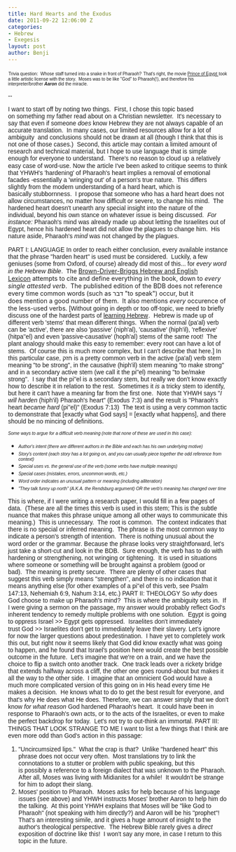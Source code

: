 ```yaml
---
title: Hard Hearts and the Exodus
date: 2011-09-22 12:06:00 Z
categories:
- Hebrew
- Exegesis
layout: post
author: Benji
---
```


<span style="font-family: &quot;arial&quot; , &quot;helvetica&quot; , sans-serif; font-size: x-small;"><img alt="" border="0" src="http://www.assoc-amazon.com/e/ir?t=widgetsamazon-20&amp;l=btl&amp;camp=213689&amp;creative=392969&amp;o=1&amp;a=1565632060" height="1" style="border-bottom: medium none; border-left: medium none; border-right: medium none; border-top: medium none; margin: 0px; padding-bottom: 0px !important; padding-left: 0px !important; padding-right: 0px !important; padding-top: 0px !important;" width="1" />Trivia question:&nbsp; Whose staff turned<span style="font-family: &quot;arial&quot; , &quot;helvetica&quot; , sans-serif;"> into a snake in front of Pharaoh?</span></span>
<span style="font-family: &quot;arial&quot; , &quot;helvetica&quot; , sans-serif; font-size: x-small;">That's right, the movie&nbsp;</span><a href="http://www.amazon.com/Prince-Egypt-Val-Kilmer/dp/B00000JGOQ?ie=UTF8&amp;tag=widgetsamazon-20&amp;link_code=btl&amp;camp=213689&amp;creative=392969" target="_blank"><span style="font-family: &quot;arial&quot; , &quot;helvetica&quot; , sans-serif; font-size: x-small;">Prince of Egypt </span></a><span style="font-family: &quot;arial&quot; , &quot;helvetica&quot; , sans-serif; font-size: x-small;"><img alt="" border="0" src="http://www.assoc-amazon.com/e/ir?t=widgetsamazon-20&amp;l=btl&amp;camp=213689&amp;creative=392969&amp;o=1&amp;a=B00000JGOQ" height="1" style="border-bottom: medium none; border-left: medium none; border-right: medium none; border-top: medium none; margin: 0px; padding-bottom: 0px !important; padding-left: 0px !important; padding-right: 0px !important; padding-top: 0px !important;" width="1" />took a little artistic license with the story.&nbsp; Moses was to be like "God" to Pharaoh(!), and therefore his interpreter/brother <em><strong>Aaron</strong></em> did the miracle.</span>

<span style="font-family: &quot;arial&quot; , &quot;helvetica&quot; , sans-serif;">--</span>

<span style="font-family: &quot;arial&quot; , &quot;helvetica&quot; , sans-serif;">I&nbsp;want to start off by noting two things.&nbsp; First,&nbsp;I chose this topic based on&nbsp;something my father&nbsp;read about on a Christian newsletter.&nbsp; It's necessary to say that even if someone <em>does</em>&nbsp;know Hebrew&nbsp;they&nbsp;are not&nbsp;always&nbsp;capable of&nbsp;an accurate translation.&nbsp;&nbsp;In many cases, our limited resources&nbsp;allow for a lot of ambiguity&nbsp; and&nbsp;conclusions should not be drawn at all (though I think that this is not one of those cases.)&nbsp; Second, this article&nbsp;may contain a limited amount of research and technical material, but I&nbsp;hope to use language&nbsp;that is&nbsp;simple enough for&nbsp;everyone to understand.&nbsp; There's no reason to cloud up a relatively easy case of word-use.</span>
<span style="font-family: &quot;arial&quot; , &quot;helvetica&quot; , sans-serif;">Now the article I've been asked to&nbsp;critique&nbsp;seems to think that YHWH's 'hardening' of Pharaoh's heart implies a removal of emotional facades -essentially a 'wringing out' of a person's true nature.&nbsp; This differs slightly&nbsp;from the modern understanding of a hard heart, which&nbsp;is basically&nbsp;stubbornness.&nbsp; I propose that someone who has a hard heart does not allow circumstances, no matter how difficult or severe, to change his mind.&nbsp;&nbsp;The hardened heart&nbsp;doesn't unearth any special insight into the nature of the individual, beyond his own stance on&nbsp;whatever issue is being discussed.&nbsp; <em>For instance:</em> Pharaoh's mind was already made up about letting the Israelites out of Egypt, hence his hardened heart did not allow the plagues to change him.&nbsp; His nature aside, Pharaoh's <em>mind</em> was not changed by the plagues.</span>

<span style="font-family: &quot;arial&quot; , &quot;helvetica&quot; , sans-serif;">PART I: LANGUAGE</span>
<span style="font-family: &quot;arial&quot; , &quot;helvetica&quot; , sans-serif;">In order to reach either conclusion, every available instance that the phrase "harden heart"&nbsp;is used must be considered.&nbsp; Luckily, a few geniuses (some from Oxford, of course) already did most of&nbsp;this... for <em>every word in the Hebrew Bible</em>.&nbsp; The </span><a href="http://www.amazon.com/Brown-Driver-Briggs-Hebrew-English-Lexicon-Francis/dp/1565632060?ie=UTF8&amp;tag=widgetsamazon-20&amp;link_code=btl&amp;camp=213689&amp;creative=392969" target="_blank">Brown-Driver-Briggs Hebrew and English Lexicon</a>&nbsp;attempts to cite and define&nbsp;everything in the book, down to&nbsp;<em>every single attested&nbsp;verb</em>.&nbsp; The published edition of the BDB does not reference every time common words (such as&nbsp;דבר "to speak") occur, but it does&nbsp;mention&nbsp;a&nbsp;good&nbsp;number of them.&nbsp;&nbsp;It also&nbsp;mentions&nbsp;<em>every </em>occurence of the&nbsp;less-used verbs.
<span style="font-family: &quot;arial&quot; , &quot;helvetica&quot; , sans-serif;">[Without going in depth or too off-topic, we need to briefly discuss one of the hardest parts of&nbsp;<span style="font-family: &quot;arial&quot; , &quot;helvetica&quot; , sans-serif;"><a href="http://www.amazon.com/Introduction-Biblical-Hebrew-Thomas-Lambdin/dp/0023672501?ie=UTF8&amp;tag=widgetsamazon-20&amp;link_code=btl&amp;camp=213689&amp;creative=392969" target="_blank">learning Hebrew</a><img alt="" border="0" src="http://www.assoc-amazon.com/e/ir?t=widgetsamazon-20&amp;l=btl&amp;camp=213689&amp;creative=392969&amp;o=1&amp;a=0023672501" height="1" style="border-bottom: medium none; border-left: medium none; border-right: medium none; border-top: medium none; margin: 0px; padding-bottom: 0px !important; padding-left: 0px !important; padding-right: 0px !important; padding-top: 0px !important;" width="1" /></span><span style="font-family: &quot;arial&quot; , &quot;helvetica&quot; , sans-serif;">.&nbsp; Hebrew</span> is made up of different verb 'stems' that mean different things.&nbsp; When the normal (pa'al) verb can be 'active', there&nbsp;are also 'passive'&nbsp;(niph'al), 'causative' (hiph'il), 'reflexive' (hitpa''el)&nbsp;and even 'passive-causative' (hoph'al) stems of the same root!&nbsp; The plant analogy should make this easy to remember: every root can have a lot of stems.&nbsp; Of course this is&nbsp;much&nbsp;more&nbsp;complex, but&nbsp;I can't describe that&nbsp;here.]</span>
<span style="background-color: #999999;">
</span> <span style="font-family: &quot;arial&quot; , &quot;helvetica&quot; , sans-serif;">In this particular&nbsp;case,&nbsp;חזק is a&nbsp;pretty common&nbsp;verb in the&nbsp;active (pa'al)&nbsp;verb stem meaning "to be strong", in the causative (hiph'il) stem meaning "to make strong" and in&nbsp;a secondary active&nbsp;stem (we call it the pi''el) meaning "to be/make strong".&nbsp; I say that the pi''el is a secondary stem, but really we don't know exactly how to describe it in relation to the rest.&nbsp; Sometimes it <em>is</em> a tricky stem to identify, but here it can't have a meaning far from the first one.&nbsp; Note that YHWH says "<em>I will harden</em> (hiph'il) Pharaoh's heart" (Exodus 7:3) and the result is "Pharaoh's heart <em>became hard </em>(pi''el)" (Exodus 7:13)&nbsp; The text is using a very common tactic to demonstrate that [exactly what God says] = [exactly what happens], and there should be no mincing of definitions.</span>

<span style="font-family: &quot;arial&quot; , &quot;helvetica&quot; , sans-serif; font-size: x-small;"><em>Some&nbsp;ways to argue for a&nbsp;difficult verb meaning (note that none of these are used in this case):</em></span>
<ul>
<li><span style="font-family: &quot;arial&quot; , &quot;helvetica&quot; , sans-serif; font-size: x-small;"><em>Author's intent (there are different authors in the Bible and each has his own underlying motive)</em></span></li>
<li><em><span style="font-family: &quot;arial&quot;; font-size: x-small;">Story's content (each story has a lot going on, and you can usually piece together the odd&nbsp;reference from context)</span></em></li>
<li><span style="font-family: &quot;arial&quot; , &quot;helvetica&quot; , sans-serif; font-size: x-small;"><em>Special&nbsp;uses vs. the general use of the verb (some verbs have multiple meanings)</em></span></li>
<li><span style="font-family: &quot;arial&quot; , &quot;helvetica&quot; , sans-serif; font-size: x-small;"><em>Special cases (mistakes, errors, uncommon words, etc.)</em></span></li>
<li><em><span style="font-family: &quot;arial&quot;; font-size: x-small;">Word order indicates an unusual pattern or meaning (including alliteration)</span></em></li>
<li><em><span style="font-family: &quot;arial&quot;; font-size: x-small;">"They talk funny up north" (A.K.A.&nbsp;the Rendsburg argument) OR the verb's meaning has changed over time</span></em></li>
</ul>
<span style="font-family: &quot;arial&quot; , &quot;helvetica&quot; , sans-serif;">This is where, if I were writing a research paper, I would fill in a few pages of data.&nbsp; (These are all the times this verb is used in this stem; This is the subtle nuance that makes this phrase unique among all other ways to communicate this meaning.)&nbsp; This&nbsp;is unnecessary.&nbsp; The root is common.&nbsp; The context indicates that there is no special or inferred&nbsp;meaning.&nbsp; The phrase&nbsp;is the most common way to indicate a person's strength of intention.&nbsp; There is nothing unusual about the word order or the grammar.</span>
<span style="background-color: #999999;">
</span> <span style="font-family: &quot;arial&quot; , &quot;helvetica&quot; , sans-serif;">Because the phrase looks very straightforward, let's just take a short-cut and look in the BDB.&nbsp; </span><span style="font-family: &quot;arial&quot;;">Sure enough, the verb has to do with hardening or strengthening, not wringing or tightening.&nbsp; It is used in situations where someone or something&nbsp;will be&nbsp;brought against a&nbsp;problem&nbsp;(good or bad).&nbsp;&nbsp;The meaning is pretty secure.&nbsp; There are plenty&nbsp;of other cases that suggest this verb simply means "strengthen",&nbsp;and there is no indication that it means anything else&nbsp;(for other examples of a pi''el of this verb, see Psalm 147:13, Nehemiah 6:9, Nahum 3:14, etc.)</span>
<span style="background-color: #999999;">
</span> <span style="font-family: &quot;arial&quot; , &quot;helvetica&quot; , sans-serif;">PART II: THEOLOGY</span>
<span style="font-family: &quot;arial&quot; , &quot;helvetica&quot; , sans-serif;">So <em>why</em> does God choose to make up Pharaoh's mind?&nbsp; This is where the ambiguity sets in.&nbsp; If I were giving a sermon on the passage, my answer would probably reflect God's inherent tendency to&nbsp;remedy&nbsp;multiple&nbsp;problems with one solution.&nbsp;&nbsp;Egypt is going to&nbsp;oppress Israel &gt;&gt; Egypt gets oppressed.&nbsp; Israelites don't immediately trust&nbsp;God &gt;&gt;&nbsp;Israelites don't get to&nbsp;immediately leave&nbsp;their slavery.</span>
<span style="background-color: #999999;">
</span> <span style="font-family: &quot;arial&quot; , &quot;helvetica&quot; , sans-serif;">Let's ignore for now the larger questions about predestination.&nbsp; I have yet to completely work this out, but right now it seems likely that God did know exactly what was going to happen, and he found that Israel's position here would create the best possible outcome in the future.&nbsp; Let's imagine that we're on a train, and we have the choice to flip a switch onto another track.&nbsp; One track leads over a rickety bridge that extends halfway across a cliff, the other one goes round-about but makes it all the way to the other side.&nbsp; I imagine that an omnicient God would have a much more complicated version of this going on in His head every time He makes a decision.&nbsp; He knows what to do to get the best result for everyone, and that's why He does what He does.</span>
<span style="background-color: #999999;">
</span> <span style="font-family: &quot;arial&quot; , &quot;helvetica&quot; , sans-serif;">Therefore, we can answer simply that we don't know <em>for</em> <em>what reason</em>&nbsp;God hardened Pharaoh's heart.&nbsp; It could have been in response to Pharaoh's own acts, or to the acts of the Israelites, or even to make the perfect backdrop for today.&nbsp; Let's not try to out-think an immortal.</span>
<span style="background-color: #999999;">
</span> <span style="font-family: &quot;arial&quot; , &quot;helvetica&quot; , sans-serif;">PART III: THINGS THAT LOOK STRANGE TO ME</span>
<span style="font-family: &quot;arial&quot; , &quot;helvetica&quot; , sans-serif;">I want to list a few things that I&nbsp;think are even more odd than God's action in this passage:</span>
<ol>
<li><span style="font-family: &quot;arial&quot; , &quot;helvetica&quot; , sans-serif;">"Uncircumsized lips."&nbsp; What the crap is that?&nbsp; Unlike&nbsp;"hardened heart" this phrase does not occur very often.&nbsp; Most translations try to link&nbsp;the connotations&nbsp;to a stutter or problem&nbsp;with public speaking, but this is&nbsp;possibly&nbsp;a reference to a foreign dialect that was unknown to the Pharaoh.&nbsp; After all, Moses was living with Midianites for a while!&nbsp; It wouldn't be strange for him to adopt their slang.</span></li>
<li><span style="font-family: &quot;arial&quot; , &quot;helvetica&quot; , sans-serif;">Moses' position to Pharaoh.&nbsp; Moses asks for help because of his language issues (see above) and YHWH instructs&nbsp;Moses' brother Aaron to help him do the talking.&nbsp; At this point YHWH explains that Moses will be "like God to Pharaoh" (not speaking with him directly?) and Aaron will be his "prophet"!&nbsp; That's an interesting simile, and it gives a huge amount of insight to the author's theological perspective.&nbsp; The Hebrew Bible rarely&nbsp;gives a <em>direct </em>exposition of doctrine like this!&nbsp; I won't say any more, in case I return to this topic in the future.</span></li>
</ol>

